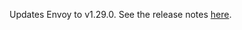 Updates Envoy to v1.29.0. See the release notes [here](https://www.envoyproxy.io/docs/envoy/v1.29.0/version_history/v1.29/v1.29.0).
